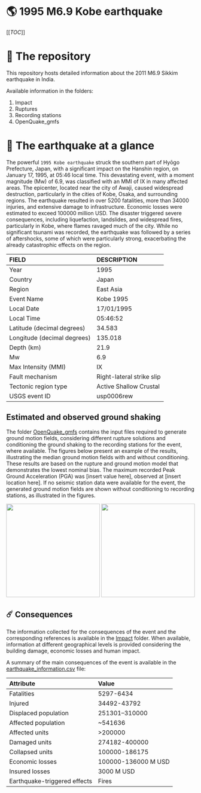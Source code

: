 # 🌎 1995 M6.9 Kobe earthquake
[[_TOC_]]

# 📂 The repository

This repository hosts detailed information about the 2011 M6.9 Sikkim earthquake in India.

Available information in the folders:

1. Impact
2. Ruptures
3. Recording stations
4. OpenQuake_gmfs


# 🚀 The earthquake at a glance 

The powerful `1995 Kobe earthquake` struck the southern part of Hyōgo Prefecture, Japan, with a significant impact on the Hanshin region, on January 17, 1995, at 05:46 local time. This devastating event, with a moment magnitude (Mw) of 6.9, was classified with an MMI of IX in many affected areas. The epicenter, located near the city of Awaji, caused widespread destruction, particularly in the cities of Kobe, Osaka, and surrounding regions. The earthquake resulted in over 5200 fatalities, more than 34000 injuries, and extensive damage to infrastructure. Economic losses were estimated to exceed 100000 million USD. The disaster triggered severe consequences, including liquefaction, landslides, and widespread fires, particularly in Kobe, where flames ravaged much of the city. While no significant tsunami was recorded, the earthquake was followed by a series of aftershocks, some of which were particularly strong, exacerbating the already catastrophic effects on the region.

| FIELD | DESCRIPTION |
|:-------|:-------------|
| Year | 1995 |
| Country | Japan |
| Region | East Asia |
| Event Name | Kobe 1995 |
| Local Date | 17/01/1995 |
| Local Time | 05:46:52 |
| Latitude (decimal degrees) | 34.583 |
| Longitude (decimal degrees) | 135.018 |
| Depth (km) | 21.9 |
| Mw | 6.9 |
| Max Intensity (MMI) | IX |
| Fault mechanism | Right-lateral strike slip |
| Tectonic region type | Active Shallow Crustal |
| USGS event ID | usp0006rew |

## Estimated and observed ground shaking

The folder [OpenQuake_gmfs](./OpenQuake_gmfs/) contains the input files required to generate ground motion fields, considering different rupture solutions and conditioning the ground shaking to the recording stations for the event, where available. The figures below present an example of the results, illustrating the median ground motion fields with and without conditioning. These results are based on the rupture and ground motion model that demonstrates the lowest nominal bias. The maximum recorded Peak Ground Acceleration (PGA) was [insert value here], observed at [insert location here]. If no seismic station data were available for the event, the generated ground motion fields are shown without conditioning to recording stations, as illustrated in the figures.

<img src="./OpenQuake_gmfs/median_gmf_stations_none.png" height="250">
<img src="./OpenQuake_gmfs/median_gmf_stations_seismic.png" height="250">

## ☄️ Consequences

The information collected for the consequences of the event and the corresponding references is available in the [Impact](./Impact) folder. When available, information at different geographical levels is provided considering the building damage, economic losses and human impact.

A summary of the main consequences of the event is available in the [earthquake_information.csv](./earthquake_information.csv) file:

| Attribute | Value |
|:-------|:-------------|
| Fatalities | 5297-6434 |
| Injured | 34492-43792 |
| Displaced population | 251301–310000 |
| Affected population | ~541636 |
| Affected units | >200000 |
| Damaged units | 274182-400000 |
| Collapsed units | 100000-186175 |
| Economic losses | 100000-136000 M USD |
| Insured losses | 3000 M USD |
| Earthquake-triggered effects | Fires |